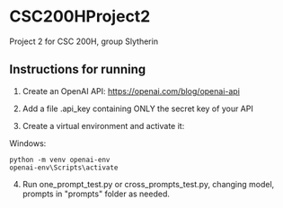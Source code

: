 # CSC200HProject2
Project 2 for CSC 200H, group Slytherin

## Instructions for running
1. Create an OpenAI API:
https://openai.com/blog/openai-api

2. Add a file .api_key containing ONLY the secret key of your API

3. Create a virtual environment and activate it:

Windows:
```
python -m venv openai-env
openai-env\Scripts\activate
```

4. Run one_prompt_test.py or cross_prompts_test.py, changing model, prompts in "prompts" folder as needed.
